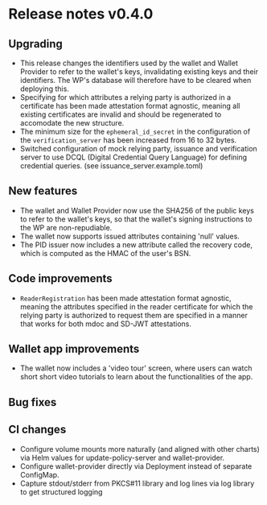 # Release notes v0.4.0

## Upgrading

- This release changes the identifiers used by the wallet and Wallet Provider to
  refer to the wallet's keys, invalidating existing keys and their identifiers.
  The WP's database will therefore have to be cleared when deploying this.
- Specifying for which attributes a relying party is authorized in a certificate
  has been made attestation format agnostic, meaning all existing certificates
  are invalid and should be regenerated to accomodate the new structure.
- The minimum size for the `ephemeral_id_secret` in the configuration of the
  `verification_server` has been increased from 16 to 32 bytes.
- Switched configuration of mock relying party, issuance and verification server
  to use DCQL (Digital Credential Query Language) for defining credential
  queries. (see issuance_server.example.toml)

## New features

- The wallet and Wallet Provider now use the SHA256 of the public keys to refer
  to the wallet's keys, so that the wallet's signing instructions to the WP are
  non-repudiable.
- The wallet now supports issued attributes containing 'null' values.
- The PID issuer now includes a new attribute called the recovery code, which is
  computed as the HMAC of the user's BSN.

## Code improvements

- `ReaderRegistration` has been made attestation format agnostic, meaning the
  attributes specified in the reader certificate for which the relying party is
  authorized to request them are specified in a manner that works for both mdoc
  and SD-JWT attestations.

## Wallet app improvements

- The wallet now includes a 'video tour' screen, where users can watch short
  short video tutorials to learn about the functionalities of the app.

## Bug fixes

## CI changes

- Configure volume mounts more naturally (and aligned with other charts) via
  Helm values for update-policy-server and wallet-provider.
- Configure wallet-provider directly via Deployment instead of separate
  ConfigMap.
- Capture stdout/stderr from PKCS#11 library and log lines via log library to
  get structured logging
